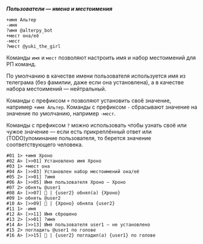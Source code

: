 *__Пользователи — имена и местоимения__*

```
+имя Альтер
-имя
?имя @alterpy_bot
+мест она/её
-мест
?мест @yuki_the_girl
```

Команды `имя` и `мест` позволяют настроить имя и набор местоимений для РП команд.

По умолчанию в качестве имени пользователя используется имя из телеграма (без фамилии, даже если она установлена), а в качестве набора местоимений — нейтральный.

Команды с префиксом `+` позволяют установить своё значение, например `+имя Альтер`. Команды с префиксом `-` сбрасывают значение на значение по умолчанию, например `-мест`.

Команды с префиксом `?` можно использовать чтобы узнать своё или чужое значение — если есть прикреплённый ответ или (TODO)упоминание пользователя, то берется значение соответствующего человека.

```
#01 1> +имя Хроно
#02 A> [>>01] Установлено имя Хроно
#03 1> +мест она
#04 A> [>>03] Установлен набор местоимений она/её
#05 2> [>>01] ?имя
#06 A> [>>05] Имя пользователя Хроно — Хроно
#07 2> обнять @user1
#08 A> [>>07] 🤗 | {user2} обнял(а) {Хроно}
#09 1> обнять @user2
#10 A> [>>09] 🤗 | {Хроно} обняла {user2}
#11 1> -имя
#12 A> [>>11] Имя сброшено
#13 2> [>>01] ?имя
#14 A> [>>13] Имя пользователя user1 — не установлено
#15 2> погладить @user1 по голове
#16 A> [>>15] 🤗 | {user2} погладил(а) {user1} по голове
```
